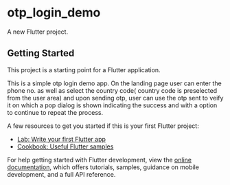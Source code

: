 # otp_login_demo

A new Flutter project.

## Getting Started

This project is a starting point for a Flutter application.

This is a simple otp login demo app.
On the landing page user can enter the phone no. as well as select the country code( country code is preselected from the user area)
and upon sending otp, user can use the otp sent to veify it on which a pop dialog is shown indicating the success and with a option to continue to repeat the process.

A few resources to get you started if this is your first Flutter project:

- [Lab: Write your first Flutter app](https://docs.flutter.dev/get-started/codelab)
- [Cookbook: Useful Flutter samples](https://docs.flutter.dev/cookbook)

For help getting started with Flutter development, view the
[online documentation](https://docs.flutter.dev/), which offers tutorials,
samples, guidance on mobile development, and a full API reference.

